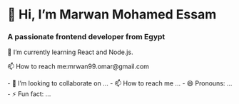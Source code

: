 
<p align="center">
  <h1>👋 Hi, I’m Marwan Mohamed Essam</h1>
</p>
<p align="center">
	<h3>A passionate frontend developer from Egypt</h3>
</p>
<p>🌱 I’m currently learning React and Node.js.</p>
<p>📫 How to reach me:<a>mrwan99.omar@gmail.com</a></p>
- 💞️ I’m looking to collaborate on ...
- 📫 How to reach me ...
- 😄 Pronouns: ...
- ⚡ Fun fact: ...
